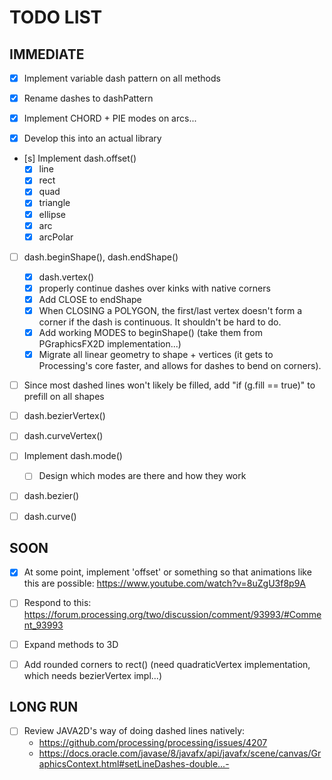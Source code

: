 # TODO LIST

## IMMEDIATE
- [x] Implement variable dash pattern on all methods
- [x] Rename dashes to dashPattern
- [x] Implement CHORD + PIE modes on arcs...

- [x] Develop this into an actual library

- [s] Implement dash.offset()
    - [x] line
    - [x] rect
    - [x] quad
    - [x] triangle
    - [x] ellipse
    - [x] arc
    - [x] arcPolar

- [ ] dash.beginShape(), dash.endShape()
    - [x] dash.vertex()
    - [x] properly continue dashes over kinks with native corners
    - [x] Add CLOSE to endShape
    - [x] When CLOSING a POLYGON, the first/last vertex doesn't form a corner if the dash is continuous. It shouldn't be hard to do. 
    - [x] Add working MODES to beginShape() (take them from PGraphicsFX2D implementation...)
    - [x] Migrate all linear geometry to shape + vertices (it gets to Processing's core faster, and allows for dashes to bend on corners).

- [ ] Since most dashed lines won't likely be filled, add "if (g.fill == true)" to prefill on all shapes 

- [ ] dash.bezierVertex()
- [ ] dash.curveVertex()

- [ ] Implement dash.mode()
    - [ ] Design which modes are there and how they work  

- [ ] dash.bezier()
- [ ] dash.curve()


## SOON
- [x] At some point, implement 'offset' or something so that animations like this are possible: https://www.youtube.com/watch?v=8uZgU3f8p9A
- [ ] Respond to this: https://forum.processing.org/two/discussion/comment/93993/#Comment_93993

- [ ] Expand methods to 3D
- [ ] Add rounded corners to rect() (need quadraticVertex implementation, which needs bezierVertex impl...)



## LONG RUN
- [ ] Review JAVA2D's way of doing dashed lines natively: 
    * https://github.com/processing/processing/issues/4207
    * https://docs.oracle.com/javase/8/javafx/api/javafx/scene/canvas/GraphicsContext.html#setLineDashes-double...-

